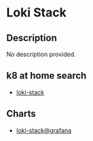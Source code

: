 # Loki Stack

## Description

No description provided.

## k8 at home search

- [loki-stack](https://nanne.dev/k8s-at-home-search/#/loki-stack)

## Charts

- [loki-stack@grafana](https://grafana.github.io/helm-charts/)
